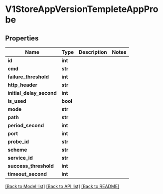 # V1StoreAppVersionTempleteAppProbe

## Properties
Name | Type | Description | Notes
------------ | ------------- | ------------- | -------------
**id** | **int** |  | 
**cmd** | **str** |  | 
**failure_threshold** | **int** |  | 
**http_header** | **str** |  | 
**initial_delay_second** | **int** |  | 
**is_used** | **bool** |  | 
**mode** | **str** |  | 
**path** | **str** |  | 
**period_second** | **int** |  | 
**port** | **int** |  | 
**probe_id** | **str** |  | 
**scheme** | **str** |  | 
**service_id** | **str** |  | 
**success_threshold** | **int** |  | 
**timeout_second** | **int** |  | 

[[Back to Model list]](../README.md#documentation-for-models) [[Back to API list]](../README.md#documentation-for-api-endpoints) [[Back to README]](../README.md)



